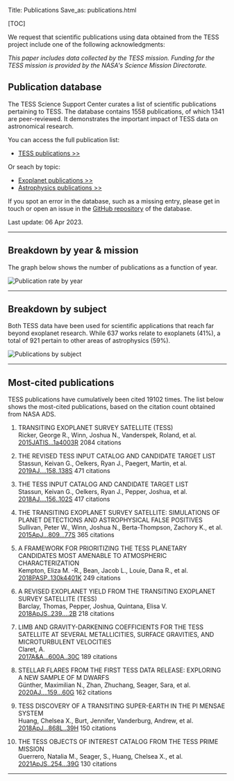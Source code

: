 Title: Publications
Save_as: publications.html

[TOC]

We request that scientific publications using data obtained from the TESS project include one of the following acknowledgments:

*This paper includes data collected by the TESS mission. Funding for
the TESS mission is provided by the NASA's Science Mission Directorate.*

## Publication database

The TESS Science Support Center curates a list of scientific publications
pertaining to TESS.
The database contains 1558 publications,
of which 1341 are peer-reviewed.
It demonstrates the important impact of TESS data
on astronomical research.

You can access the full publication list:

 * [TESS publications >>](tpub.html)

Or seach by topic:

 * [Exoplanet publications >>](tpub-exoplanets.html)
 * [Astrophysics publications >>](tpub-astrophysics.html)

If you spot an error in the database, such as a missing entry,
please get in touch or open an issue in the <a href="https://github.com/tessgi/tpub">GitHub repository</a> of the database.

Last update: 06 Apr 2023.

<hr/>

## Breakdown by year & mission

The graph below shows the number of publications as a function
of year.

![Publication rate by year](images/tpub/tpub-publication-rate.png)

<hr/>

## Breakdown by subject

Both TESS data have been used for scientific applications
that reach far beyond exoplanet research.
While 637 works relate to exoplanets
(41%),
a total of 921
pertain to other areas of astrophysics
(59%).


![Publications by subject](images/tpub/tpub-piechart.png)

<hr/>

## Most-cited publications

TESS publications have cumulatively been cited
19102 times.
The list below shows the most-cited publications,
based on the citation count obtained from NASA ADS.


1. TRANSITING EXOPLANET SURVEY SATELLITE (TESS)  
Ricker, George R., Winn, Joshua N., Vanderspek, Roland, et al.    
[2015JATIS...1a4003R](http://adsabs.harvard.edu/abs/2015JATIS...1a4003R)
<span class="badge">2084 citations</span>

2. THE REVISED TESS INPUT CATALOG AND CANDIDATE TARGET LIST  
Stassun, Keivan G., Oelkers, Ryan J., Paegert, Martin, et al.    
[2019AJ....158..138S](http://adsabs.harvard.edu/abs/2019AJ....158..138S)
<span class="badge">471 citations</span>

3. THE TESS INPUT CATALOG AND CANDIDATE TARGET LIST  
Stassun, Keivan G., Oelkers, Ryan J., Pepper, Joshua, et al.    
[2018AJ....156..102S](http://adsabs.harvard.edu/abs/2018AJ....156..102S)
<span class="badge">417 citations</span>

4. THE TRANSITING EXOPLANET SURVEY SATELLITE: SIMULATIONS OF PLANET DETECTIONS AND ASTROPHYSICAL FALSE POSITIVES  
Sullivan, Peter W., Winn, Joshua N., Berta-Thompson, Zachory K., et al.    
[2015ApJ...809...77S](http://adsabs.harvard.edu/abs/2015ApJ...809...77S)
<span class="badge">365 citations</span>

5. A FRAMEWORK FOR PRIORITIZING THE TESS PLANETARY CANDIDATES MOST AMENABLE TO ATMOSPHERIC CHARACTERIZATION  
Kempton, Eliza M. -R., Bean, Jacob L., Louie, Dana R., et al.    
[2018PASP..130k4401K](http://adsabs.harvard.edu/abs/2018PASP..130k4401K)
<span class="badge">249 citations</span>

6. A REVISED EXOPLANET YIELD FROM THE TRANSITING EXOPLANET SURVEY SATELLITE (TESS)  
Barclay, Thomas, Pepper, Joshua, Quintana, Elisa V.    
[2018ApJS..239....2B](http://adsabs.harvard.edu/abs/2018ApJS..239....2B)
<span class="badge">218 citations</span>

7. LIMB AND GRAVITY-DARKENING COEFFICIENTS FOR THE TESS SATELLITE AT SEVERAL METALLICITIES, SURFACE GRAVITIES, AND MICROTURBULENT VELOCITIES  
Claret, A.    
[2017A&A...600A..30C](http://adsabs.harvard.edu/abs/2017A&A...600A..30C)
<span class="badge">189 citations</span>

8. STELLAR FLARES FROM THE FIRST TESS DATA RELEASE: EXPLORING A NEW SAMPLE OF M DWARFS  
Günther, Maximilian N., Zhan, Zhuchang, Seager, Sara, et al.    
[2020AJ....159...60G](http://adsabs.harvard.edu/abs/2020AJ....159...60G)
<span class="badge">162 citations</span>

9. TESS DISCOVERY OF A TRANSITING SUPER-EARTH IN THE PI MENSAE SYSTEM  
Huang, Chelsea X., Burt, Jennifer, Vanderburg, Andrew, et al.    
[2018ApJ...868L..39H](http://adsabs.harvard.edu/abs/2018ApJ...868L..39H)
<span class="badge">150 citations</span>

10. THE TESS OBJECTS OF INTEREST CATALOG FROM THE TESS PRIME MISSION  
Guerrero, Natalia M., Seager, S., Huang, Chelsea X., et al.    
[2021ApJS..254...39G](http://adsabs.harvard.edu/abs/2021ApJS..254...39G)
<span class="badge">130 citations</span>
<hr/>

<!-- 
## Most-read publications

The read count shown below is obtained from the ADS API
and indicates the number of times the article has been downloaded
within the last 90 days.

<hr/>

-->

<!-- ## Most-active authors

The entries in the publication database have been authored and co-authored
by a total of 6033 unique author names.
Here we list the most-active authors, defined as those with six or more first-author publications in our database.


 * Southworth, J (18 publications)

 * Balona, L (10 publications)

 * Bouma, L (9 publications)

 * Lee, J (8 publications)

 * Jayasinghe, T (8 publications)

 * Howard, W (7 publications)

 * Zasche, P (7 publications)

 * Wong, I (6 publications)

 * Knudstrup, E (6 publications)

 * Cloutier, R (6 publications)

 * Gan, T (6 publications)

 * Koen, C (6 publications)

 * Ulas, B (6 publications)

 * Kostov, V (6 publications)
-->